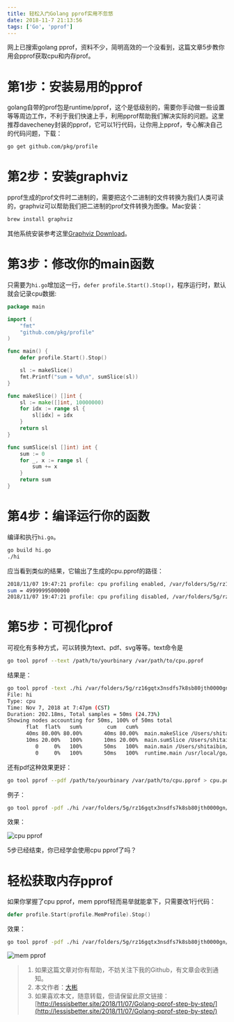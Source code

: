 ```yaml
---
title: 轻松入门Golang pprof实用不忽悠
date: 2018-11-7 21:13:56
tags: ['Go', 'pprof']
---
```


网上已搜索golang pprof，资料不少，简明高效的一个没看到，这篇文章5步教你用会pprof获取cpu和内存prof。



# 第1步：安装易用的pprof

golang自带的prof包是runtime/pprof，这个是低级别的，需要你手动做一些设置等等周边工作，不利于我们快速上手，利用pprof帮助我们解决实际的问题。这里推荐davecheney封装的pprof，它可以1行代码，让你用上pprof，专心解决自己的代码问题，下载：

```bash
go get github.com/pkg/profile
```

<!--more-->

# 第2步：安装graphviz

pprof生成的prof文件时二进制的，需要把这个二进制的文件转换为我们人类可读的，graphviz可以帮助我们把二进制的prof文件转换为图像。Mac安装：

```bash
brew install graphviz
```

其他系统安装参考这里[Graphviz Download](https://www.graphviz.org/download/)。

# 第3步：修改你的main函数

只需要为`hi.go`增加这一行，`defer profile.Start().Stop()`，程序运行时，默认就会记录cpu数据: 

```go
package main

import (
	"fmt"
	"github.com/pkg/profile"
)

func main() {
	defer profile.Start().Stop()

	sl := makeSlice()
	fmt.Printf("sum = %d\n", sumSlice(sl))
}

func makeSlice() []int {
	sl := make([]int, 10000000)
	for idx := range sl {
		sl[idx] = idx
	}
	return sl
}

func sumSlice(sl []int) int {
	sum := 0
	for _, x := range sl {
		sum += x
	}
	return sum
}
```



# 第4步：编译运行你的函数

编译和执行`hi.go`。

```bash
go build hi.go
./hi
```

应当看到类似的结果，它输出了生成的cpu.pprof的路径：

```bash
2018/11/07 19:47:21 profile: cpu profiling enabled, /var/folders/5g/rz16gqtx3nsdfs7k8sb80jth0000gn/T/profile046201825/cpu.pprof
sum = 49999995000000
2018/11/07 19:47:21 profile: cpu profiling disabled, /var/folders/5g/rz16gqtx3nsdfs7k8sb80jth0000gn/T/profile046201825/cpu.pprof
```

# 第5步：可视化prof

可视化有多种方式，可以转换为text、pdf、svg等等。text命令是

```bash
go tool pprof --text /path/to/yourbinary /var/path/to/cpu.pprof
```

结果是：

```bash
go tool pprof -text ./hi /var/folders/5g/rz16gqtx3nsdfs7k8sb80jth0000gn/T/profile046201825/cpu.pprof
File: hi
Type: cpu
Time: Nov 7, 2018 at 7:47pm (CST)
Duration: 202.18ms, Total samples = 50ms (24.73%)
Showing nodes accounting for 50ms, 100% of 50ms total
      flat  flat%   sum%        cum   cum%
      40ms 80.00% 80.00%       40ms 80.00%  main.makeSlice /Users/shitaibin/go/src/github.com/shitaibin/awesome/hi.go
      10ms 20.00%   100%       10ms 20.00%  main.sumSlice /Users/shitaibin/go/src/github.com/shitaibin/awesome/hi.go
         0     0%   100%       50ms   100%  main.main /Users/shitaibin/go/src/github.com/shitaibin/awesome/hi.go
         0     0%   100%       50ms   100%  runtime.main /usr/local/go/src/runtime/proc.go
```

还有pdf这种效果更好：

```bash
go tool pprof --pdf /path/to/yourbinary /var/path/to/cpu.pprof > cpu.pdf
```

例子：

```bash
go tool pprof -pdf ./hi /var/folders/5g/rz16gqtx3nsdfs7k8sb80jth0000gn/T/profile046201825/cpu.pprof > cpu.pdf
```

效果：

![cpu pprof](https://lessisbetter.site/images/2018-12-cpu-pprof.png
)

5步已经结束，你已经学会使用cpu pprof了吗？

# 轻松获取内存pprof

如果你掌握了cpu pprof，mem pprof轻而易举就能拿下，只需要改1行代码：

```go
defer profile.Start(profile.MemProfile).Stop()
```

效果：

```bash
go tool pprof -pdf ./hi /var/folders/5g/rz16gqtx3nsdfs7k8sb80jth0000gn/T/profile986580758/mem.pprof > mem.pdf
```


![mem pprof](https://lessisbetter.site/images/2018-12-mem.pprof.png)


> 1. 如果这篇文章对你有帮助，不妨关注下我的Github，有文章会收到通知。
> 2. 本文作者：[大彬](http://lessisbetter.site/about/)
> 3. 如果喜欢本文，随意转载，但请保留此原文链接：[http://lessisbetter.site/2018/11/07/Golang-pprof-step-by-step/](http://lessisbetter.site/2018/11/07/Golang-pprof-step-by-step/)